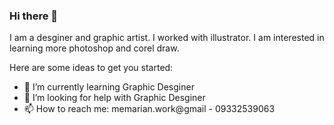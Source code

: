 ### Hi there 👋
I am a desginer and graphic artist. I worked with illustrator. I am interested in learning more photoshop and corel draw. 

Here are some ideas to get you started:

- 🌱 I’m currently learning Graphic Desginer
- 🤔 I’m looking for help with Graphic Desginer
- 📫 How to reach me: memarian.work@gmail  - 09332539063

